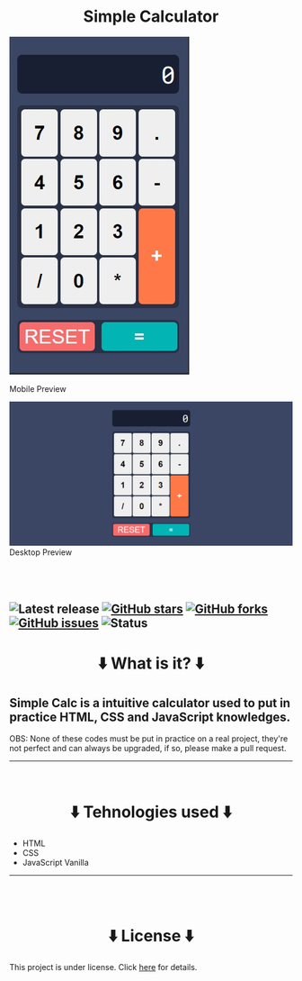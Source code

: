 <h1 align="center">Simple Calculator</h1>

<img src="images/mobile-view.jpeg"/>

Mobile Preview

<img src="images\desktop-view.png"/>
Desktop Preview
<br>
<br>
<br>
<br>

## ![Latest release](https://img.shields.io/github/v/release/aregtech/areg-sdk?label=%20%F0%9F%93%A3%20Latest%20release&style=flat&logoColor=b0c0c0&labelColor=363D44) [![GitHub stars](https://img.shields.io/github/stars/Allan-Bruno/simple-calculator)](https://github.com/Allan-Bruno/simple-calculator/stargazers) [![GitHub forks](https://img.shields.io/github/forks/Allan-Bruno/simple-calculator)](https://github.com/Allan-Bruno/simple-calculator/network) [![GitHub issues](https://img.shields.io/github/issues/Allan-Bruno/simple-calculator)](https://github.com/Allan-Bruno/simple-calculator/issues) ![Status](https://img.shields.io/badge/status-Concluded-brightgreen)

<h1 align="center">⬇️ What is it? ⬇️</h1>

## Simple Calc is a intuitive calculator used to put in practice HTML, CSS and JavaScript knowledges.

OBS: None of these codes must be put in practice on a real project, they're not perfect and can always be upgraded, if so, please make a pull request.

---

<br>

<h1 align="center">⬇️ Tehnologies used ⬇️</h1>

- HTML
- CSS
- JavaScript Vanilla

---

<br>
<br>

<h1 align="center">⬇️ License ⬇️</h1>

This project is under license. Click [here](/LICENSE) for details.
